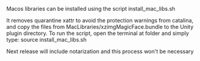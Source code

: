 Macos libraries can be installed using the script install_mac_libs.sh

It removes quarantine xattr to avoid the protection warnings from catalina, and copy the files from MacLibraries/xzimgMagicFace.bundle to the Unity plugin directory. To run the script, open the terminal at folder and simply type: source install_mac_libs.sh

Next release will include notarization and this process won't be necessary





